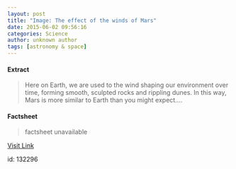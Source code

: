 ```yaml
---
layout: post
title: "Image: The effect of the winds of Mars"
date: 2015-06-02 09:56:16
categories: Science
author: unknown author
tags: [astronomy & space]
---
```



#### Extract
>Here on Earth, we are used to the wind shaping our environment over time, forming smooth, sculpted rocks and rippling dunes. In this way, Mars is more similar to Earth than you might expect....

#### Factsheet
>factsheet unavailable

[Visit Link](http://phys.org/news352443370.html)

id:  132296
